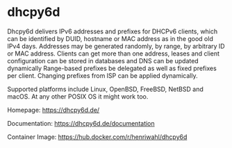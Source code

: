 dhcpy6d
=======

Dhcpy6d delivers IPv6 addresses and prefixes for DHCPv6 clients, which can be identified by DUID, hostname or MAC address as in the good old IPv4 days.
Addresses may be generated randomly, by range, by arbitrary ID or MAC address.
Clients can get more than one address, leases and client configuration can be stored in databases and DNS can be updated dynamically
Range-based prefixes be delegated as well as fixed prefixes per client.
Changing prefixes from ISP can be applied dynamically.

Supported platforms include Linux, OpenBSD, FreeBSD, NetBSD and macOS. At any other POSIX OS it might work too.

Homepage: https://dhcpy6d.de/

Documentation: https://dhcpy6d.de/documentation

Container Image: https://hub.docker.com/r/henriwahl/dhcpy6d
